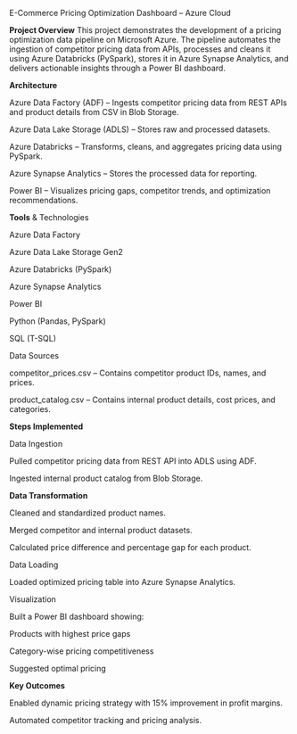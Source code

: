 E-Commerce Pricing Optimization Dashboard – Azure Cloud

**Project Overview**
This project demonstrates the development of a pricing optimization data pipeline on Microsoft Azure. The pipeline automates the ingestion of competitor pricing data from APIs, processes and cleans it using Azure Databricks (PySpark), stores it in Azure Synapse Analytics, and delivers actionable insights through a Power BI dashboard.

**Architecture**

Azure Data Factory (ADF) – Ingests competitor pricing data from REST APIs and product details from CSV in Blob Storage.

Azure Data Lake Storage (ADLS) – Stores raw and processed datasets.

Azure Databricks – Transforms, cleans, and aggregates pricing data using PySpark.

Azure Synapse Analytics – Stores the processed data for reporting.

Power BI – Visualizes pricing gaps, competitor trends, and optimization recommendations.

**Tools** & Technologies

Azure Data Factory

Azure Data Lake Storage Gen2

Azure Databricks (PySpark)

Azure Synapse Analytics

Power BI

Python (Pandas, PySpark)

SQL (T-SQL)

Data Sources

competitor_prices.csv – Contains competitor product IDs, names, and prices.

product_catalog.csv – Contains internal product details, cost prices, and categories.

**Steps Implemented**

Data Ingestion

Pulled competitor pricing data from REST API into ADLS using ADF.

Ingested internal product catalog from Blob Storage.

**Data Transformation**

Cleaned and standardized product names.

Merged competitor and internal product datasets.

Calculated price difference and percentage gap for each product.

Data Loading

Loaded optimized pricing table into Azure Synapse Analytics.

Visualization

Built a Power BI dashboard showing:

Products with highest price gaps

Category-wise pricing competitiveness

Suggested optimal pricing

**Key Outcomes**

Enabled dynamic pricing strategy with 15% improvement in profit margins.

Automated competitor tracking and pricing analysis.
